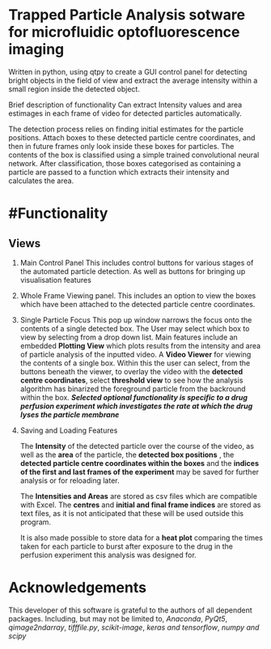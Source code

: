 # Trapped Particle Analysis sotware for microfluidic optofluorescence imaging

Written in python, using qtpy to create a GUI control panel for detecting bright objects in the field of view and extract the average intensity within a small region inside the detected object.


Brief description of functionality
Can extract Intensity values and area estimages in each frame of video for detected particles automatically.

The detection process relies on finding initial estimates for the particle positions. Attach boxes to these detected particle centre coordinates, and then in future frames only look inside these boxes for particles. The contents of the box is classified using a simple trained convolutional neural network. After classification, those boxes categorised as containing a particle are passed to a function which extracts their intensity and calculates the area.






#Functionality
============


## Views
1. Main Control Panel
   This includes control buttons for various stages of the automated particle detection. 
   As well as buttons for bringing up visualisation features

2. Whole Frame Viewing panel. 
   This includes an option to view the boxes which have been attached to the detected particle centre coordinates.

3. Single Particle Focus
   This pop up window narrows the focus onto the contents of a single detected box. The User may select which box to view by selecting from a drop down list. 
   Main features include an embedded **Plotting View** which plots results from the intensity and area of particle analysis of the inputted video. A **Video Viewer** for viewing the contents of a single box. Within this the user can select, from the buttons beneath the viewer, to overlay the video with the **detected centre coordinates**, select **threshold view** to see how the analysis algorithm has binarized the foreground particle from the backround within the box. 
    ***Selected optional functionality is specific to a drug perfusion experiment which investigates the rate at which the drug lyses the particle membrane***

4. Saving and Loading Features

    The **Intensity** of the detected particle over the course of the video, as well as the **area** of the particle, the **detected box positions** , the **detected particle centre coordinates within the boxes** and the **indices of the first and last frames of the experiment** may be saved for further analysis or for reloading later. 

    The **Intensities and Areas** are stored as csv files which are compatible with Excel. The **centres** and **initial and final frame indices** are stored as text files, as it is not anticipated that these will be used outside this program.

    It is also made possible to store data for a **heat plot** comparing the times taken for each particle to burst after exposure to the drug in the perfusion experiment this analysis was designed for.




# Acknowledgements

This developer of this software is grateful to the authors of all dependent packages. Including, but may not be limited to, *Anaconda*, *PyQt5*, *qimage2ndarray*, *tifffile.py*, *scikit-image*, *keras and tensorflow*, *numpy and scipy*


